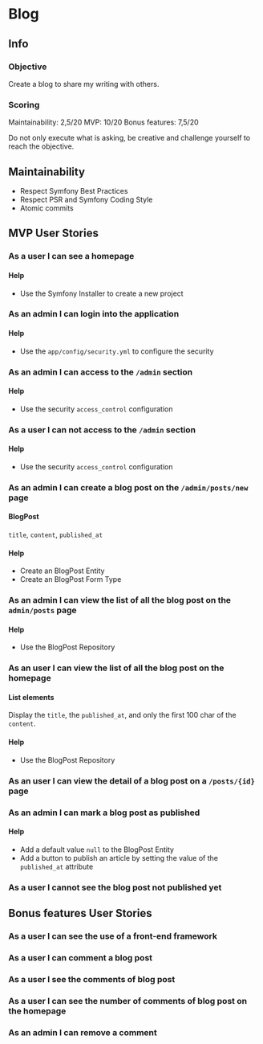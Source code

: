 Blog
====

Info
----
### Objective
Create a blog to share my writing with others.

### Scoring
Maintainability: 2,5/20
MVP: 10/20
Bonus features: 7,5/20

Do not only execute what is asking, be creative and challenge yourself to reach the objective.

Maintainability
---------------
* Respect Symfony Best Practices
* Respect PSR and Symfony Coding Style
* Atomic commits

MVP User Stories
----------------
### As a user I can see a homepage
#### Help
* Use the Symfony Installer to create a new project

### As an admin I can login into the application
#### Help
* Use the `app/config/security.yml` to configure the security

### As an admin I can access to the `/admin` section
#### Help
* Use the security `access_control` configuration

### As a user I can not access to the `/admin` section
#### Help
* Use the security `access_control` configuration

### As an admin I can create a blog post on the `/admin/posts/new` page
#### BlogPost
`title`, `content`, `published_at`

#### Help
* Create an BlogPost Entity
* Create an BlogPost Form Type

### As an admin I can view the list of all the blog post on the `admin/posts` page
#### Help
* Use the BlogPost Repository

### As an user I can view the list of all the blog post on the homepage
#### List elements
Display the `title`, the `published_at`, and only the first 100 char of the `content`.
#### Help
* Use the BlogPost Repository

### As an user I can view the detail of a blog post on a `/posts/{id}` page

### As an admin I can mark a blog post as published
#### Help
* Add a default value `null` to the BlogPost Entity
* Add a button to publish an article by setting the value of the `published_at` attribute

### As a user I cannot see the blog post not published yet

Bonus features User Stories
---------------------------
### As a user I can see the use of a front-end framework

### As a user I can comment a blog post

### As a user I see the comments of blog post

### As a user I can see the number of comments of blog post on the homepage

### As an admin I can remove a comment
